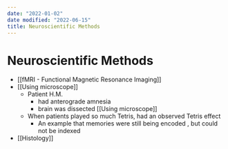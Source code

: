 ```yaml
---
date: "2022-01-02"
date modified: "2022-06-15"
title: Neuroscientific Methods
---
```


# Neuroscientific Methods
- [[fMRI - Functional Magnetic Resonance Imaging]]
- [[Using microscope]]
	- Patient H.M.
		- had anterograde amnesia
		- brain was dissected [[Using microscope]]
	- When patients played so much Tetris, had an observed Tetris effect
		- An example that memories were still being encoded , but could not be indexed
- [[Histology]]

